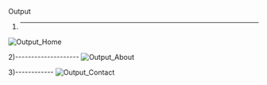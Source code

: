 Output

1) ---------------
![Output_Home](https://user-images.githubusercontent.com/109859710/207239387-0b659b58-beb7-4753-ba08-46ca370e2fee.png)

2)--------------------
![Output_About](https://user-images.githubusercontent.com/109859710/207239410-7c6b1a51-57fc-4755-8303-0273fa078533.png)

3)------------
![Output_Contact](https://user-images.githubusercontent.com/109859710/207239435-6626f207-2dc9-4286-8557-82b069c7abd7.png)

